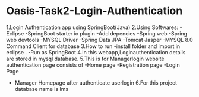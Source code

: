 # Oasis-Task2-Login-Authentication
1.Login Authentication app using SpringBoot(Java) 
2.Using Softwares:
  -Eclipse
  -SpringBoot starter io plugin
  -Add depencies
    -Spring web
    -Spring web devtools
    -MYSQL Driver
    -Spring Data JPA
    -Tomcat Jasper
  -MYSQL 8.0 Command Client  for database
3.How to run
-install folder and import in eclipse .
-Run as SpringBoot 
4.In this webapp,Loginauthentication details are stored in mysql database.
5.This is for Managerlogin website authentication page consists of
  -Home page
  -Registration page
  -Login Page
  - Manager Homepage after authenticate userlogin
6.For this project database name is lms
